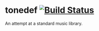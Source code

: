 # tonedef [![Build Status](https://travis-ci.org/nasane/tonedef.svg?branch=master)](https://travis-ci.org/nasane/tonedef)
An attempt at a standard music library.
